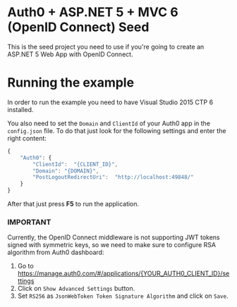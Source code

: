 # Auth0 + ASP.NET 5 + MVC 6 (OpenID Connect) Seed
This is the seed project you need to use if you're going to create an ASP.NET 5 Web App with OpenID Connect.

# Running the example
In order to run the example you need to have Visual Studio 2015 CTP 6 installed.

You also need to set the `Domain` and `ClientId` of your Auth0 app in the `config.json` file. To do that just look for the following settings and enter the right content:

```js
{
	"Auth0": {
		"ClientId":  "{CLIENT_ID}",
		"Domain": "{DOMAIN}",
		"PostLogoutRedirectUri":  "http://localhost:49848/"
	}
}
```

After that just press **F5** to run the application.

### IMPORTANT

Currently, the OpenID Connect middleware is not supporting JWT tokens signed with symmetric keys, so we need to make sure to configure RSA algorithm from Auth0 dashboard:

1. Go to https://manage.auth0.com/#/applications/{YOUR_AUTH0_CLIENT_ID}/settings
2. Click on `Show Advanced Settings` button.
3. Set `RS256` as `JsonWebToken Token Signature Algorithm` and click on `Save`.
